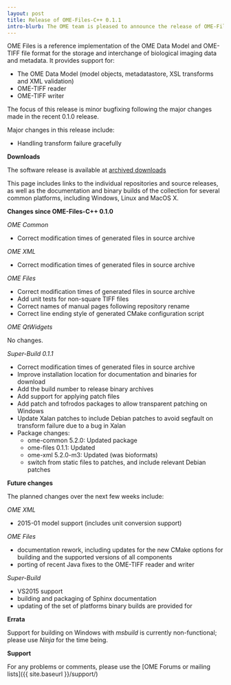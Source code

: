 ```yaml
---
layout: post
title: Release of OME-Files-C++ 0.1.1
intro-blurb: The OME team is pleased to announce the release of OME-Files-C++ 0.1.1
---
```

OME Files is a reference implementation of the OME Data Model and OME-TIFF file format for the storage and interchange of biological imaging data and metadata. It provides support for:

*  The OME Data Model (model objects, metadatastore, XSL transforms and XML validation)
*  OME-TIFF reader
*  OME-TIFF writer

The focus of this release is minor bugfixing following the major changes made in the recent 0.1.0 release.

Major changes in this release include:

*  Handling transform failure gracefully

**Downloads**

The software release is available at [archived downloads](http://downloads.openmicroscopy.org/ome-files-cpp/0.1.1/)

This page includes links to the individual repositories and source releases, as well as the documentation and binary builds of the collection for several common platforms, including Windows, Linux and MacOS X.

**Changes since OME-Files-C++ 0.1.0**

*OME Common*

*  Correct modification times of generated files in source archive

*OME XML*

*  Correct modification times of generated files in source archive

*OME Files*

*  Correct modification times of generated files in source archive
*  Add unit tests for non-square TIFF files
*  Correct names of manual pages following repository rename
*  Correct line ending style of generated CMake configuration script

*OME QtWidgets*

No changes.

*Super-Build 0.1.1*

-  Correct modification times of generated files in source archive
-  Improve installation location for documentation and binaries for download
-  Add the build number to release binary archives
-  Add support for applying patch files
-  Add patch and tofrodos packages to allow transparent patching on Windows
-  Update Xalan patches to include Debian patches to avoid segfault on transform failure due to a bug in Xalan
-  Package changes:
     -  ome-common 5.2.0: Updated package
     -  ome-files 0.1.1: Updated
     -  ome-xml 5.2.0-m3: Updated (was bioformats)
     -  switch from static files to patches, and include relevant Debian patches

**Future changes**

The planned changes over the next few weeks include:

*OME XML*

-  2015-01 model support (includes unit conversion support)

*OME Files*

-  documentation rework, including updates for the new CMake options for building and the supported versions of all components
-  porting of recent Java fixes to the OME-TIFF reader and writer

*Super-Build*

-  VS2015 support
-  building and packaging of Sphinx documentation
-  updating of the set of platforms binary builds are provided for

**Errata**

Support for building on Windows with *msbuild* is currently non-functional; please use *Ninja* for the time being.

**Support**

For any problems or comments, please use the [OME Forums or mailing lists]({{ site.baseurl }}/support/)
